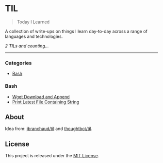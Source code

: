 # TIL

> Today I Learned

A collection of write-ups on things I learn day-to-day across a range of languages and technologies.

_2 TILs and counting&hellip;_

---

### Categories

* [Bash](#bash)

### Bash

- [Wget Download and Append](bash/wget-download-and-append.md)
- [Print Latest File Containing String](/bash/less-and-grep.md)

## About

Idea from: [jbranchaud/til](https://github.com/jbranchaud/til) and [thoughtbot/til](https://github.com/thoughtbot/til).

## License

This project is released under the [MIT License](http://www.opensource.org/licenses/MIT).
